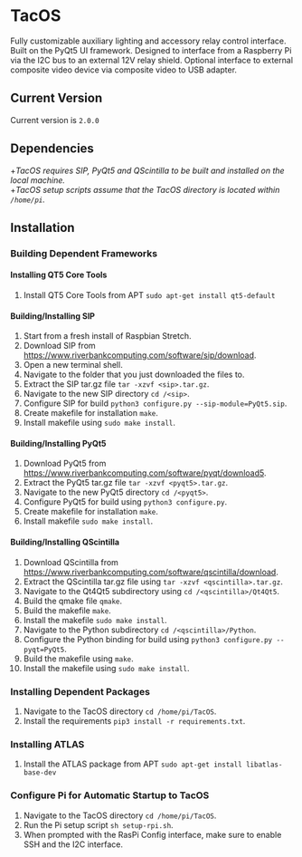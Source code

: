 # TacOS
Fully customizable auxiliary lighting and accessory relay control interface.
Built on the PyQt5 UI framework.
Designed to interface from a Raspberry Pi via the I2C bus to an external 12V relay shield.
Optional interface to external composite video device via composite video to USB adapter.

## Current Version

Current version is `2.0.0`

## Dependencies
  +*TacOS requires SIP, PyQt5 and QScintilla to be built and installed on the local machine.*  
  +*TacOS setup scripts assume that the TacOS directory is located within `/home/pi`.*

## Installation
### Building Dependent Frameworks
#### Installing QT5 Core Tools
1. Install QT5 Core Tools from APT `sudo apt-get install qt5-default`
#### Building/Installing SIP
1. Start from a fresh install of Raspbian Stretch.
2. Download SIP from https://www.riverbankcomputing.com/software/sip/download.
3. Open a new terminal shell.
4. Navigate to the folder that you just downloaded the files to.
5. Extract the SIP tar.gz file `tar -xzvf <sip>.tar.gz`.
6. Navigate to the new SIP directory `cd /<sip>`.
7. Configure SIP for build `python3 configure.py --sip-module=PyQt5.sip`.
8. Create makefile for installation `make`.
9. Install makefile using `sudo make install`.
#### Building/Installing PyQt5
1. Download PyQt5 from https://www.riverbankcomputing.com/software/pyqt/download5.
2. Extract the PyQt5 tar.gz file `tar -xzvf <pyqt5>.tar.gz`.
3. Navigate to the new PyQt5 directory `cd /<pyqt5>`.
4. Configure PyQt5 for build using `python3 configure.py`.
5. Create makefile for installation `make`.
6. Install makefile `sudo make install`.
#### Building/Installing QScintilla
1. Download QScintilla from https://www.riverbankcomputing.com/software/qscintilla/download.
2. Extract the QScintilla tar.gz file using `tar -xzvf <qscintilla>.tar.gz`.
3. Navigate to the Qt4Qt5 subdirectory using `cd /<qscintilla>/Qt4Qt5`.
4. Build the qmake file `qmake`.
5. Build the makefile `make`.
6. Install the makefile `sudo make install`.
7. Navigate to the Python subdirectory `cd /<qscintilla>/Python`.
8. Configure the Python binding for build using `python3 configure.py --pyqt=PyQt5`.
9. Build the makefile using `make`.
10. Install the makefile using `sudo make install`.
### Installing Dependent Packages
1. Navigate to the TacOS directory `cd /home/pi/TacOS`.
2. Install the requirements `pip3 install -r requirements.txt`.
### Installing ATLAS
1. Install the ATLAS package from APT `sudo apt-get install libatlas-base-dev`
### Configure Pi for Automatic Startup to TacOS
1. Navigate to the TacOS directory `cd /home/pi/TacOS`.
2. Run the Pi setup script `sh setup-rpi.sh`.
3. When prompted with the RasPi Config interface, make sure to enable SSH and the I2C interface.